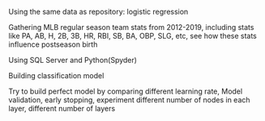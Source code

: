 Using the same data as repository: logistic regression

Gathering MLB regular season team stats from 2012-2019, including stats like PA, AB, H, 2B, 3B, HR, RBI, SB, BA, OBP, SLG, etc, see how these stats influence postseason birth

Using SQL Server and Python(Spyder)

Building classification model

Try to build perfect model by comparing different learning rate, Model validation, early stopping, experiment different number of nodes in each layer, different number of layers
